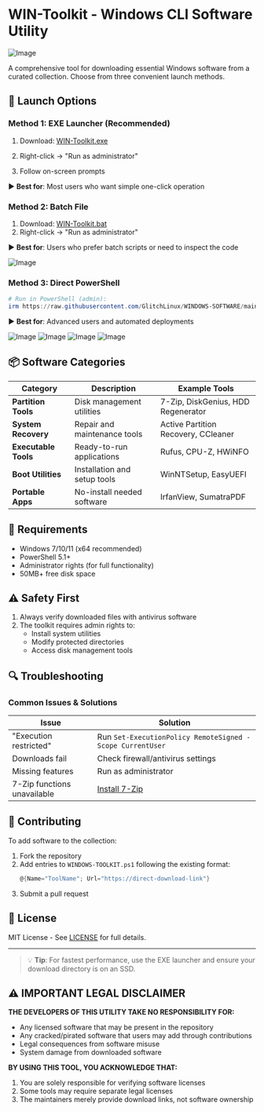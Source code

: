 # WIN-Toolkit - Windows CLI Software Utility

![Image](https://github.com/user-attachments/assets/e2219dbd-489c-4d31-bd39-95a59741aea6)

A comprehensive tool for downloading essential Windows software from a curated collection. Choose from three convenient launch methods.

## 🚀 Launch Options

### Method 1: EXE Launcher (Recommended)

1. Download: [WIN-Toolkit.exe](https://github.com/GlitchLinux/WINDOWS-SOFTWARE/raw/refs/heads/main/WIN-Toolkit.exe) 

2. Right-click → "Run as administrator"
3. Follow on-screen prompts

▶ **Best for**: Most users who want simple one-click operation

### Method 2: Batch File

1. Download: [WIN-Toolkit.bat](https://raw.githubusercontent.com/GlitchLinux/WINDOWS-SOFTWARE/refs/heads/main/WIN-Toolkit.bat)
2. Right-click → "Run as administrator"

▶ **Best for**: Users who prefer batch scripts or need to inspect the code

![Image](https://github.com/user-attachments/assets/ed60598c-4c5b-490a-9299-d2c8ab3124ab)

### Method 3: Direct PowerShell
```powershell
# Run in PowerShell (admin):
irm https://raw.githubusercontent.com/GlitchLinux/WINDOWS-SOFTWARE/main/WINDOWS-TOOLKIT.ps1 | iex
```
▶ **Best for**: Advanced users and automated deployments

![Image](https://github.com/user-attachments/assets/09c9c4e0-c7c5-47ca-8d73-81743c54c0ec) ![Image](https://github.com/user-attachments/assets/09c9c4e0-c7c5-47ca-8d73-81743c54c0ec) ![Image](https://github.com/user-attachments/assets/09c9c4e0-c7c5-47ca-8d73-81743c54c0ec) ![Image](https://github.com/user-attachments/assets/09c9c4e0-c7c5-47ca-8d73-81743c54c0ec)

## 📦 Software Categories

| Category | Description | Example Tools |
|----------|-------------|---------------|
| **Partition Tools** | Disk management utilities | 7-Zip, DiskGenius, HDD Regenerator |
| **System Recovery** | Repair and maintenance tools | Active Partition Recovery, CCleaner |
| **Executable Tools** | Ready-to-run applications | Rufus, CPU-Z, HWiNFO |
| **Boot Utilities** | Installation and setup tools | WinNTSetup, EasyUEFI |
| **Portable Apps** | No-install needed software | IrfanView, SumatraPDF |

## 🔧 Requirements

- Windows 7/10/11 (x64 recommended)
- PowerShell 5.1+
- Administrator rights (for full functionality)
- 50MB+ free disk space

## ⚠️ Safety First

1. Always verify downloaded files with antivirus software
2. The toolkit requires admin rights to:
   - Install system utilities
   - Modify protected directories
   - Access disk management tools

## 🔍 Troubleshooting

### Common Issues & Solutions

| Issue | Solution |
|-------|----------|
| "Execution restricted" | Run `Set-ExecutionPolicy RemoteSigned -Scope CurrentUser` |
| Downloads fail | Check firewall/antivirus settings |
| Missing features | Run as administrator |
| 7-Zip functions unavailable | [Install 7-Zip](https://www.7-zip.org/) |

## 🤝 Contributing

To add software to the collection:

1. Fork the repository
2. Add entries to `WINDOWS-TOOLKIT.ps1` following the existing format:
   ```powershell
   @{Name="ToolName"; Url="https://direct-download-link"}
   ```
3. Submit a pull request

## 📜 License

MIT License - See [LICENSE](LICENSE) for full details.

---

> 💡 **Tip**: For fastest performance, use the EXE launcher and ensure your download directory is on an SSD.

## ⚠️ IMPORTANT LEGAL DISCLAIMER

**THE DEVELOPERS OF THIS UTILITY TAKE NO RESPONSIBILITY FOR:**
- Any licensed software that may be present in the repository
- Any cracked/pirated software that users may add through contributions
- Legal consequences from software misuse
- System damage from downloaded software

**BY USING THIS TOOL, YOU ACKNOWLEDGE THAT:**
1. You are solely responsible for verifying software licenses
2. Some tools may require separate legal licenses
3. The maintainers merely provide download links, not software ownership
